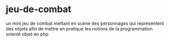 # jeu-de-combat
un mini jeu de combat mettant en scène des personnages qui représentent des objets afin de mettre en pratique les notions de la programmation orienté objet en php
